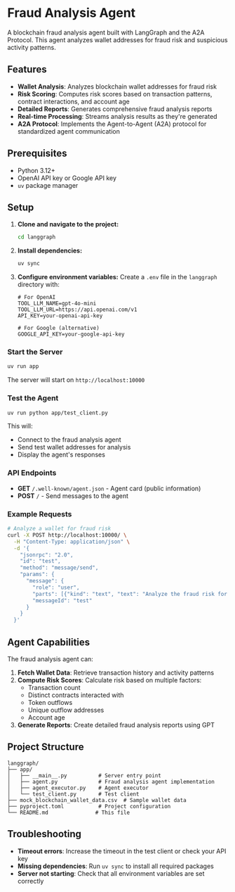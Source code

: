 # Fraud Analysis Agent

A blockchain fraud analysis agent built with LangGraph and the A2A Protocol. This agent analyzes wallet addresses for fraud risk and suspicious activity patterns.

## Features

- **Wallet Analysis**: Analyzes blockchain wallet addresses for fraud risk
- **Risk Scoring**: Computes risk scores based on transaction patterns, contract interactions, and account age
- **Detailed Reports**: Generates comprehensive fraud analysis reports
- **Real-time Processing**: Streams analysis results as they're generated
- **A2A Protocol**: Implements the Agent-to-Agent (A2A) protocol for standardized agent communication

## Prerequisites

- Python 3.12+
- OpenAI API key or Google API key
- `uv` package manager

## Setup

1. **Clone and navigate to the project:**
   ```bash
   cd langgraph
   ```

2. **Install dependencies:**
   ```bash
   uv sync
   ```

3. **Configure environment variables:**
   Create a `.env` file in the `langgraph` directory with:
   ```
   # For OpenAI
   TOOL_LLM_NAME=gpt-4o-mini
   TOOL_LLM_URL=https://api.openai.com/v1
   API_KEY=your-openai-api-key
   
   # For Google (alternative)
   GOOGLE_API_KEY=your-google-api-key
   ```

### Start the Server

```bash
uv run app
```

The server will start on `http://localhost:10000`

### Test the Agent

```bash
uv run python app/test_client.py
```

This will:
- Connect to the fraud analysis agent
- Send test wallet addresses for analysis
- Display the agent's responses

### API Endpoints

- **GET** `/.well-known/agent.json` - Agent card (public information)
- **POST** `/` - Send messages to the agent

### Example Requests

```bash
# Analyze a wallet for fraud risk
curl -X POST http://localhost:10000/ \
  -H "Content-Type: application/json" \
  -d '{
    "jsonrpc": "2.0",
    "id": "test",
    "method": "message/send",
    "params": {
      "message": {
        "role": "user",
        "parts": [{"kind": "text", "text": "Analyze the fraud risk for wallet address 0x742d35Cc6634C0532925a3b8D4C9db96C4b4d8b6"}],
        "messageId": "test"
      }
    }
  }'
```

## Agent Capabilities

The fraud analysis agent can:

1. **Fetch Wallet Data**: Retrieve transaction history and activity patterns
2. **Compute Risk Scores**: Calculate risk based on multiple factors:
   - Transaction count
   - Distinct contracts interacted with
   - Token outflows
   - Unique outflow addresses
   - Account age
3. **Generate Reports**: Create detailed fraud analysis reports using GPT

## Project Structure

```
langgraph/
├── app/
│   ├── __main__.py          # Server entry point
│   ├── agent.py             # Fraud analysis agent implementation
│   ├── agent_executor.py    # Agent executor
│   └── test_client.py       # Test client
├── mock_blockchain_wallet_data.csv  # Sample wallet data
├── pyproject.toml           # Project configuration
└── README.md               # This file
```

## Troubleshooting

- **Timeout errors**: Increase the timeout in the test client or check your API key
- **Missing dependencies**: Run `uv sync` to install all required packages
- **Server not starting**: Check that all environment variables are set correctly
